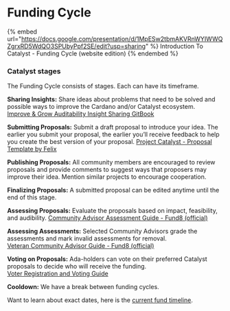 # Funding Cycle

{% embed url="https://docs.google.com/presentation/d/1MpESw2tbmAKVRnWYIWWQZgrxRD5WdQO3SPUbyPpf2SE/edit?usp=sharing" %}
Introduction To Catalyst - Funding Cycle (website edition)
{% endembed %}

### Catalyst stages

The Funding Cycle consists of stages. Each can have its timeframe.

**Sharing Insights:** Share ideas about problems that need to be solved and possible ways to improve the Cardano and/or Catalyst ecosystem.\
[Improve & Grow Auditability Insight Sharing GitBook](https://quality-assurance-dao.gitbook.io/improve-and-grow-auditability/insight-sharing/insight-sharing#auditability-insight-sharing-workshop)

**Submitting Proposals:** Submit a draft proposal to introduce your idea. The earlier you submit your proposal, the earlier you’ll receive feedback to help you create the best version of your proposal. [Project Catalyst - Proposal Template by Felix](https://docs.google.com/document/d/185Dj\_t07C2LJQO1tif1aXhq\_1zqZ-3RsGZAvS7mtiyI/edit?usp=sharing)

**Publishing Proposals:** All community members are encouraged to review proposals and provide comments to suggest ways that proposers may improve their idea. Mention similar projects to encourage cooperation.

**Finalizing Proposals:** A submitted proposal can be edited anytime until the end of this stage.

**Assessing Proposals:** Evaluate the proposals based on impact, feasibility, and audibility. [Community Advisor Assessment Guide - Fund8 (official)](https://docs.google.com/document/d/1g-iZhDlKhUBZkui1uv8NVNfJC4oVD3JtR-P6Fue7XPU/edit)

**Assessing Assessments:** Selected Community Advisors grade the assessments and mark invalid assessments for removal.\
[Veteran Community Advisor Guide - Fund8 (official)](https://docs.google.com/document/d/1eSX455MCilIe247xRVi51UZLGfKGPBrxJthvtV5sASg/edit)

**Voting on Proposals:** Ada-holders can vote on their preferred Catalyst proposals to decide who will receive the funding.\
[Voter Registration and Voting Guide](https://iohk.zendesk.com/hc/en-us/articles/900005679386)

**Cooldown:** We have a break between funding cycles.

Want to learn about exact dates, here is the [current fund timeline](https://cardanocataly.st/en/funds/).
